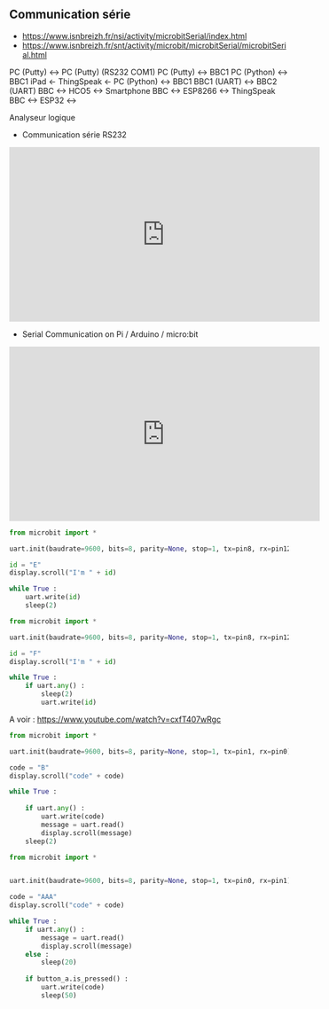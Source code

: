## Communication série

- <https://www.isnbreizh.fr/nsi/activity/microbitSerial/index.html>
- https://www.isnbreizh.fr/snt/activity/microbit/microbitSerial/microbitSerial.html

PC (Putty) <-> PC (Putty) (RS232 COM1)
PC (Putty) <-> BBC1
PC (Python) <-> BBC1
iPad <- ThingSpeak <- PC (Python) <-> BBC1
BBC1 (UART) <-> BBC2 (UART)
BBC <-> HCO5 <-> Smartphone
BBC <-> ESP8266 <-> ThingSpeak
BBC <-> ESP32 <->


Analyseur logique

- Communication série RS232

<center>
<iframe width="560" height="315" src="https://www.youtube-nocookie.com/embed/qYKCOauFzsk?si=NF1--78TA_c1bWI9" title="YouTube video player" frameborder="0" allow="accelerometer; autoplay; clipboard-write; encrypted-media; gyroscope; picture-in-picture; web-share" allowfullscreen></iframe>
</center>

- Serial Communication on Pi / Arduino / micro:bit

<center>
<iframe width="560" height="315" src="https://www.youtube-nocookie.com/embed/MYoMM1FY6yM?si=9qqgh7h-odzSvMBb" title="YouTube video player" frameborder="0" allow="accelerometer; autoplay; clipboard-write; encrypted-media; gyroscope; picture-in-picture; web-share" allowfullscreen></iframe>
</center>

```python
from microbit import *

uart.init(baudrate=9600, bits=8, parity=None, stop=1, tx=pin8, rx=pin12)

id = "E"
display.scroll("I'm " + id)

while True :
    uart.write(id)
    sleep(2)
```

```python
from microbit import *

uart.init(baudrate=9600, bits=8, parity=None, stop=1, tx=pin8, rx=pin12)

id = "F"
display.scroll("I'm " + id)

while True :
    if uart.any() :
        sleep(2)
        uart.write(id)
```




A voir : https://www.youtube.com/watch?v=cxfT407wRgc

```python
from microbit import *

uart.init(baudrate=9600, bits=8, parity=None, stop=1, tx=pin1, rx=pin0)

code = "B"
display.scroll("code" + code)

while True :
    
    if uart.any() :
        uart.write(code)
        message = uart.read()
        display.scroll(message)
    sleep(2)
```



```python
from microbit import *


uart.init(baudrate=9600, bits=8, parity=None, stop=1, tx=pin0, rx=pin1)

code = "AAA"
display.scroll("code" + code)

while True :
    if uart.any() :
        message = uart.read()
        display.scroll(message)
    else :
        sleep(20)
        
    if button_a.is_pressed() :
        uart.write(code)
        sleep(50)
```























